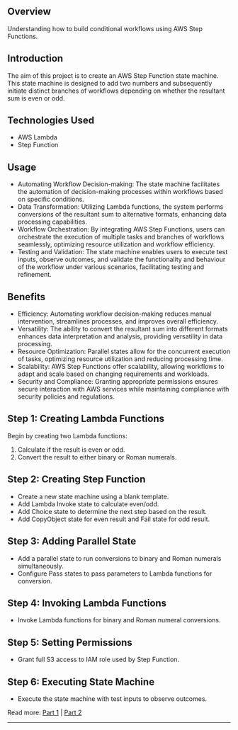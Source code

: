 ## Overview
Understanding how to build conditional workflows using AWS Step Functions.

## Introduction
The aim of this project is to create an AWS Step Function state machine. This state machine is designed to add two numbers and subsequently initiate distinct branches of workflows depending on whether the resultant sum is even or odd.

## Technologies Used
- AWS Lambda
- Step Function

## Usage
- Automating Workflow Decision-making: The state machine facilitates the automation of decision-making processes within workflows based on specific conditions.
- Data Transformation: Utilizing Lambda functions, the system performs conversions of the resultant sum to alternative formats, enhancing data processing capabilities.
- Workflow Orchestration: By integrating AWS Step Functions, users can orchestrate the execution of multiple tasks and branches of workflows seamlessly, optimizing resource utilization and workflow efficiency.
- Testing and Validation: The state machine enables users to execute test inputs, observe outcomes, and validate the functionality and behaviour of the workflow under various scenarios, facilitating testing and refinement.

## Benefits
- Efficiency: Automating workflow decision-making reduces manual intervention, streamlines processes, and improves overall efficiency.
- Versatility: The ability to convert the resultant sum into different formats enhances data interpretation and analysis, providing versatility in data processing.
- Resource Optimization: Parallel states allow for the concurrent execution of tasks, optimizing resource utilization and reducing processing time.
- Scalability: AWS Step Functions offer scalability, allowing workflows to adapt and scale based on changing requirements and workloads.
- Security and Compliance: Granting appropriate permissions ensures secure interaction with AWS services while maintaining compliance with security policies and regulations.

## Step 1: Creating Lambda Functions
Begin by creating two Lambda functions:
1. Calculate if the result is even or odd.
2. Convert the result to either binary or Roman numerals.

## Step 2: Creating Step Function
- Create a new state machine using a blank template.
- Add Lambda Invoke state to calculate even/odd.
- Add Choice state to determine the next step based on the result.
- Add CopyObject state for even result and Fail state for odd result.

## Step 3: Adding Parallel State
- Add a parallel state to run conversions to binary and Roman numerals simultaneously.
- Configure Pass states to pass parameters to Lambda functions for conversion.

## Step 4: Invoking Lambda Functions
- Invoke Lambda functions for binary and Roman numeral conversions.

## Step 5: Setting Permissions
- Grant full S3 access to IAM role used by Step Function.

## Step 6: Executing State Machine
- Execute the state machine with test inputs to observe outcomes.

Read more: [Part 1](https://teebaba.hashnode.dev/conditional-workflow-state-machine-part-1)  |  [Part 2](https://teebaba.hashnode.dev/conditional-workflow-state-machine-part-2)

------